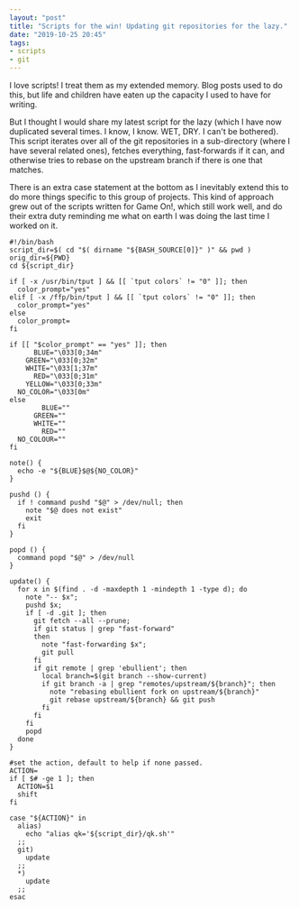```yaml
---
layout: "post"
title: "Scripts for the win! Updating git repositories for the lazy."
date: "2019-10-25 20:45"
tags:
- scripts
- git
---
```


I love scripts! I treat them as my extended memory. Blog posts used to do this,
but life and children have eaten up the capacity I used to have for writing.

But I thought I would share my latest script for the lazy (which I have now duplicated several times. I know, I know. WET, DRY. I can't be bothered). This script iterates over all of the git repositories in a sub-directory (where I have several related ones), fetches everything, fast-forwards if it can, and otherwise tries to rebase on the upstream branch if there is one that matches.

There is an extra case statement at the bottom as I inevitably extend this to do
more things specific to this group of projects. This kind of approach grew out
of the scripts written for Game On!, which still work well, and do their extra
duty reminding me what on earth I was doing the last time I worked on it.

<!--more-->

```
#!/bin/bash
script_dir=$( cd "$( dirname "${BASH_SOURCE[0]}" )" && pwd )
orig_dir=${PWD}
cd ${script_dir}

if [ -x /usr/bin/tput ] && [[ `tput colors` != "0" ]]; then
  color_prompt="yes"
elif [ -x /ffp/bin/tput ] && [[ `tput colors` != "0" ]]; then
  color_prompt="yes"
else
  color_prompt=
fi

if [[ "$color_prompt" == "yes" ]]; then
      BLUE="\033[0;34m"
    GREEN="\033[0;32m"
    WHITE="\033[1;37m"
      RED="\033[0;31m"
    YELLOW="\033[0;33m"
  NO_COLOR="\033[0m"
else
        BLUE=""
      GREEN=""
      WHITE=""
        RED=""
  NO_COLOUR=""
fi

note() {
  echo -e "${BLUE}$@${NO_COLOR}"
}

pushd () {
  if ! command pushd "$@" > /dev/null; then
    note "$@ does not exist"
    exit
  fi
}

popd () {
  command popd "$@" > /dev/null
}

update() {
  for x in $(find . -d -maxdepth 1 -mindepth 1 -type d); do
    note "-- $x";
    pushd $x;
    if [ -d .git ]; then
      git fetch --all --prune;
      if git status | grep "fast-forward"
      then
        note "fast-forwarding $x";
        git pull
      fi
      if git remote | grep 'ebullient'; then
        local branch=$(git branch --show-current)
        if git branch -a | grep "remotes/upstream/${branch}"; then
          note "rebasing ebullient fork on upstream/${branch}"
          git rebase upstream/${branch} && git push
        fi
      fi
    fi
    popd
  done
}

#set the action, default to help if none passed.
ACTION=
if [ $# -ge 1 ]; then
  ACTION=$1
  shift
fi

case "${ACTION}" in
  alias)
    echo "alias qk='${script_dir}/qk.sh'"
  ;;
  git)
    update
  ;;
  *)
    update
  ;;
esac
```
